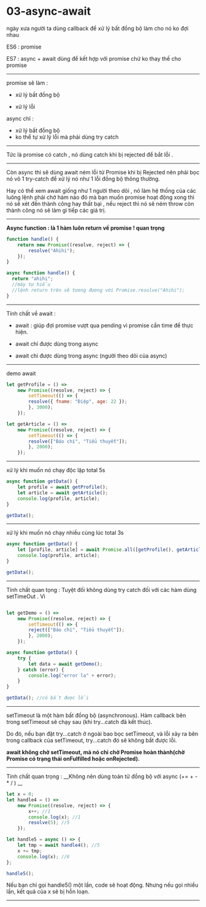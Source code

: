 # 03-async-await

ngày xưa người ta dùng callback để xử lý bất đồng bộ làm cho nó ko đợi nhau

ES6 : promise

ES7 : async + await dùng để kết hợp với promise chứ ko thay thế cho 
promise 

---------------------------------------------------------
promise sẽ làm :
    
+ xử lý bất đồng bộ 

+ xử lý lỗi

async chỉ : 
+ xử lý bất đồng bộ
+ ko thể tự xử lý lỗi mà phải dùng try catch
---
Tức là promise có catch , nó dùng catch khi bị rejected để bắt lỗi .

---

Còn async thì sẽ dùng await ném lỗi từ Promise khi bị Rejected nên phải bọc nó vô 1 try-catch để xử lý nó như 1 lỗi đồng bộ thông thường.

Hay có thể xem await giống như 1 người theo dõi , nó làm hệ thống của các luông lệnh phải chờ hàm nào đó mà bạn muốn promise hoạt động xong thì nó sẽ xét đến  thành công hay thất bại , nếu reject thì nó sẽ ném throw còn thành công nó sẽ làm gì tiếp các giá trị.

---
 __Async function : là 1 hàm luôn return về promise  ! quan trọng__

```javascript
function handle() {
    return new Promise((resolve, reject) => {
        resolve("Ahihi");
    });
}

async function handle() {
  return "ahihi"; 
  //máy tự hiểu
  //lệnh return trên sẽ tương đương với Promise.resolve("Ahihi"); 
}
```

---
Tính chất về await :

- await : giúp đợi  promise vượt qua pending vì promise cần time để thực hiện.

- await chỉ được dùng trong async

- await chỉ được dùng trong async (người theo dõi của async)

---

demo await

```javascript
let getProfile = () =>
    new Promise((resolve, reject) => {
        setTimeout(() => {
        resolve({ fname: "Điệp", age: 22 });
        }, 3000);
    });

let getArticle = () =>
    new Promise((resolve, reject) => {
        setTimeout(() => {
        resolve(["Báo chí", "Tiểu thuyết"]);
        }, 2000);
    });
```
---

xử lý khi muốn nó chạy độc lập total 5s
```javascript
async function getData() {
    let profile = await getProfile();
    let article = await getArticle();
    console.log(profile, article);
}

getData();
```
---

xử lý khi muốn nó chạy nhiều cùng lúc total 3s
```javascript
async function getData() {
    let [profile, article] = await Promise.all([getProfile(), getArticle()]);
    console.log(profile, article);
}

getData();
```
---
Tính chất quan tọng : Tuyệt đối không dùng try catch đối với các hàm dùng setTimeOut . Vì 

```javascript

let getDemo = () =>
    new Promise((resolve, reject) => {
        setTimeout(() => {
        reject(["Báo chí", "Tiểu thuyết"]);
        }, 2000);
    });

async function getData() {
    try {
        let data = await getDemo(); 
    } catch (error) {
        console.log("error la" + error);
    }
}

getData(); //có bắt được lỗi
```
---

setTimeout là một hàm bất đồng bộ (asynchronous). 
Hàm callback bên trong setTimeout sẽ chạy sau (khi try...catch đã kết thúc).

Do đó, nếu bạn đặt try...catch ở ngoài bao bọc setTimeout, và lỗi xảy ra bên trong callback của setTimeout, try...catch đó sẽ không bắt được lỗi.

__await không chờ setTimeout, mà nó chỉ chờ Promise hoàn thành(chờ Promise có trạng thái onFulfilled hoặc onRejected).__

---
Tính chất quan trọng :
 __Không nên dùng toán tử đồng bộ với async (+= + - * / ) __

```javascript
let x = 0;
let handle4 = () =>
    new Promise((resolve, reject) => {
        x++; //1
        console.log(x); //1
        resolve(5); //5
    });

let handle5 = async () => {
    let tmp = await handle4(); //5
    x += tmp;
    console.log(x); //6
};

handle5();

```

Nếu bạn chỉ gọi handle5() một lần, code sẽ hoạt động. Nhưng nếu gọi nhiều lần, kết quả của x sẽ bị hỗn loạn.

---